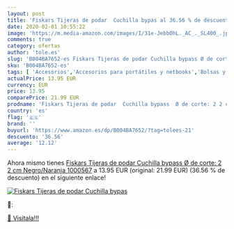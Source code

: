 ```yaml
---
layout: post
title: 'Fiskars Tijeras de podar  Cuchilla bypas al 36.56 % de descuento'
date: 2020-02-01 10:55:22
image: 'https://m.media-amazon.com/images/I/31e-JebbOhL._AC_._SL400_.jpg'
comments: true
category: ofertas
author: 'tole.es'
slug: 'B004BA7652-es Fiskars Tijeras de podar Cuchilla bypass Ø de corte: 2 2...'
sku: 'B004BA7652-es'
tags: [ 'Accesorios','Accesorios para portátiles y netbooks','Bolsas y fundas para portátiles y netbooks','Informática','Juegos y Accesorios para PC','Mochilas para portátiles y netbooks','Videojuegos','tijeras', ]
actualPrice: 13.95 EUR
currency: EUR
price: 13.95
comparePrice: 21.99 EUR
prodname: 'Fiskars Tijeras de podar  Cuchilla bypass  Ø de corte: 2 2 cm  Negro/Naranja  1000567'
country: 'es'
flag: '🇪🇸'
brand: ''
buyurl: 'https://www.amazon.es/dp/B004BA7652/?tag=tolees-21'
descuento: '36.56'
average: '12.12'
---
```


Ahora mismo tienes [Fiskars Tijeras de podar  Cuchilla bypass  Ø de corte: 2 2 cm  Negro/Naranja  1000567](https://www.amazon.es/dp/B004BA7652/?tag=tolees-21) a 13.95 EUR (original: 21.99 EUR) (36.56 %  de descuento) en el siguiente enlace!

[![Fiskars Tijeras de podar  Cuchilla bypas](https://m.media-amazon.com/images/I/31e-JebbOhL._AC_._SL400_.jpg)](https://www.amazon.es/dp/B004BA7652/?tag=tolees-21)

🔎:


[🛒 Visítala!!!](https://www.amazon.es/dp/B004BA7652/?tag=tolees-21)
